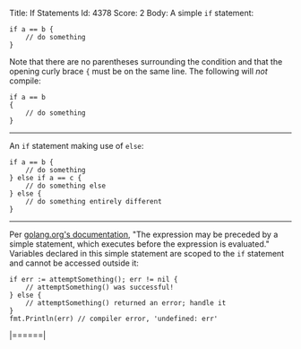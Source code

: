 Title: If Statements
Id: 4378
Score: 2
Body:
A simple `if` statement:
```
if a == b {
    // do something
}
```
Note that there are no parentheses surrounding the condition and that the opening curly brace `{` must be on the same line.  The following will *not* compile:
```
if a == b
{
    // do something
}
```


----------


An `if` statement making use of `else`:
```
if a == b {
    // do something
} else if a == c {
    // do something else
} else {
    // do something entirely different
}
```


----------


Per [golang.org's documentation][1], "The expression may be preceded by a simple statement, which executes before the expression is evaluated."  Variables declared in this simple statement are scoped to the `if` statement and cannot be accessed outside it:
```
if err := attemptSomething(); err != nil {
    // attemptSomething() was successful!
} else {
    // attemptSomething() returned an error; handle it
}
fmt.Println(err) // compiler error, 'undefined: err'
```


  [1]: https://golang.org/ref/spec#If_statements
|======|
